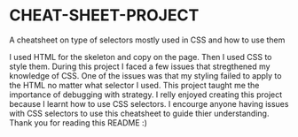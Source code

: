 # CHEAT-SHEET-PROJECT
A cheatsheet on type of selectors mostly used in CSS and how to use them

I used HTML for the skeleton and copy on the page. Then I used CSS to style them. 
During this project I faced a few issues that stregthened my knowledge of CSS. One of the issues was that my styling failed to apply to the HTML no matter what selector I used. 
This project taught me the importance of debugging with strategy. 
I relly enjoyed creating this project because I learnt how to use CSS selectors.
I encourge anyone having issues with CSS selectors to use this cheatsheet to guide thier understanding. 
Thank you for reading this README :) 
